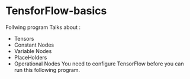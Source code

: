 # TensforFlow-basics
Follwing program Talks about :
- Tensors
- Constant Nodes
- Variable Nodes
- PlaceHolders
- Operational Nodes
You need to configure TensorFlow before you can run this following program.
